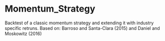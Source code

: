 # Momentum_Strategy
Backtest of a classic momentum strategy and extending it with industry specific retruns.
Based on: Barroso and Santa-Clara (2015) and  Daniel and Moskowitz (2016)
